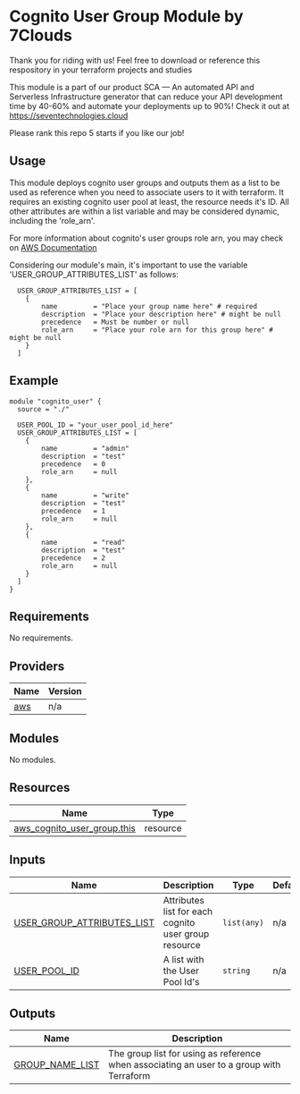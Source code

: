 # Cognito User Group Module by 7Clouds

Thank you for riding with us! Feel free to download or reference this respository in your terraform projects and studies

This module is a part of our product SCA — An automated API and Serverless Infrastructure generator that can reduce your API development time by 40-60% and automate your deployments up to 90%! Check it out at <https://seventechnologies.cloud>

Please rank this repo 5 starts if you like our job!

## Usage

This module deploys cognito user groups and outputs them as a list to be used as reference when you need to associate users to it with terraform. It requires an existing cognito user pool at least, the resource needs it's ID. All other attributes are within a list variable and may be considered dynamic, including the 'role_arn'.

For more information about cognito's user groups role arn, you may check on [AWS Documentation](https://docs.aws.amazon.com/cognito/latest/developerguide/role-based-access-control.html)

Considering our module's main, it's important to use the variable 'USER_GROUP_ATTRIBUTES_LIST' as follows:

```hcl
  USER_GROUP_ATTRIBUTES_LIST = [
    {
        name         = "Place your group name here" # required
        description  = "Place your description here" # might be null
        precedence   = Must be number or null 
        role_arn     = "Place your role arn for this group here" # might be null
    }  
  ]
```

## Example

```hcl
module "cognito_user" {
  source = "./"

  USER_POOL_ID = "your_user_pool_id_here"
  USER_GROUP_ATTRIBUTES_LIST = [
    {
        name         = "admin"
        description  = "test"
        precedence   = 0
        role_arn     = null
    },
    {
        name         = "write"
        description  = "test"
        precedence   = 1
        role_arn     = null
    },
    {
        name         = "read"
        description  = "test"
        precedence   = 2
        role_arn     = null
    }    
  ]
}
```

<!-- BEGIN_TF_DOCS -->
## Requirements

No requirements.

## Providers

| Name | Version |
|------|---------|
| <a name="provider_aws"></a> [aws](#provider\_aws) | n/a |

## Modules

No modules.

## Resources

| Name | Type |
|------|------|
| [aws_cognito_user_group.this](https://registry.terraform.io/providers/hashicorp/aws/latest/docs/resources/cognito_user_group) | resource |

## Inputs

| Name | Description | Type | Default | Required |
|------|-------------|------|---------|:--------:|
| <a name="input_USER_GROUP_ATTRIBUTES_LIST"></a> [USER\_GROUP\_ATTRIBUTES\_LIST](#input\_USER\_GROUP\_ATTRIBUTES\_LIST) | Attributes list for each cognito user group resource | `list(any)` | n/a | yes |
| <a name="input_USER_POOL_ID"></a> [USER\_POOL\_ID](#input\_USER\_POOL\_ID) | A list with the User Pool Id's | `string` | n/a | yes |

## Outputs

| Name | Description |
|------|-------------|
| <a name="output_GROUP_NAME_LIST"></a> [GROUP\_NAME\_LIST](#output\_GROUP\_NAME\_LIST) | The group list for using as reference when associating an user to a group with Terraform |
<!-- END_TF_DOCS -->